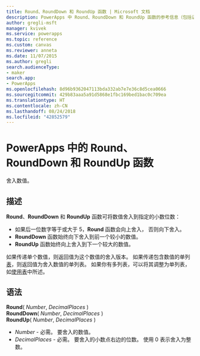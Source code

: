 ```yaml
---
title: Round、RoundDown 和 RoundUp 函数 | Microsoft 文档
description: PowerApps 中 Round、RoundDown 和 RoundUp 函数的参考信息（包括语法）
author: gregli-msft
manager: kvivek
ms.service: powerapps
ms.topic: reference
ms.custom: canvas
ms.reviewer: anneta
ms.date: 11/07/2015
ms.author: gregli
search.audienceType:
- maker
search.app:
- PowerApps
ms.openlocfilehash: 8d96b9362047113bda332ab7e7e36c8d5cea0666
ms.sourcegitcommit: 429b83aaa5a91d5868e1fbc169bed1bac0c709ea
ms.translationtype: HT
ms.contentlocale: zh-CN
ms.lasthandoff: 08/24/2018
ms.locfileid: "42852579"
---
```

# <a name="round-rounddown-and-roundup-functions-in-powerapps"></a>PowerApps 中的 Round、RoundDown 和 RoundUp 函数
舍入数值。

## <a name="description"></a>描述
**Round**、**RoundDown** 和 **RoundUp** 函数可将数值舍入到指定的小数位数：

* 如果后一位数字等于或大于 5，**Round** 函数会向上舍入， 否则向下舍入。
* **RoundDown** 函数始终向下舍入到前一个较小的数值。
* **RoundUp** 函数始终向上舍入到下一个较大的数值。

如果传递单个数值，则返回值为这个数值的舍入版本。  如果传递包含数值的单列[表](../working-with-tables.md)，则返回值为舍入数值的单列表。 如果你有多列表，可以将其调整为单列表，如[使用表](../working-with-tables.md)中所述。

## <a name="syntax"></a>语法
**Round**( *Number*, *DecimalPlaces* )<br>**RoundDown**( *Number*, *DecimalPlaces* )<br>**RoundUp**( *Number*, *DecimalPlaces* )

* *Number* - 必需。 要舍入的数值。
* *DecimalPlaces* - 必需。  要舍入的小数点右边的位数。  使用 0 表示舍入为整数。  


